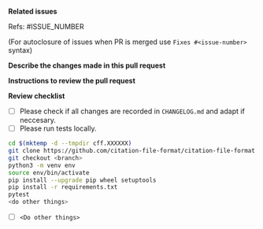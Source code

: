 **Related issues**

Refs: #ISSUE_NUMBER

(For autoclosure of issues when PR is merged use `Fixes #<issue-number>` syntax)

**Describe the changes made in this pull request**

**Instructions to review the pull request**

**Review checklist**

- [ ] Please check if all changes are recorded in `CHANGELOG.md` and adapt if neccesary.
- [ ] Please run tests locally.
<!-- 
CONTRIBUTORS: Please replace <do other things> in the snippet below 
with something that reviewers should do to test and review your contribution!
-->
```bash
cd $(mktemp -d --tmpdir cff.XXXXXX)
git clone https://github.com/citation-file-format/citation-file-format .
git checkout <branch>
python3 -m venv env
source env/bin/activate
pip install --upgrade pip wheel setuptools
pip install -r requirements.txt
pytest
<do other things>
```
<!-- 
CONTRIBUTORS: Please replace `<Do other things>` in the checklist item below 
with something that reviewers should do additionally
to test and review your contribution!
-->
- [ ] `<Do other things>`
